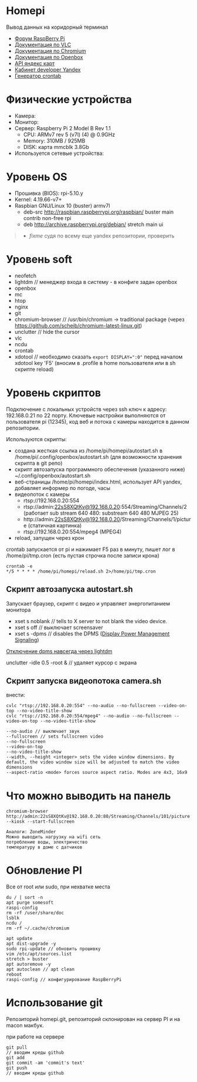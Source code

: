 # Homepi

Вывод данных на коридорный терминал

* [Форум RaspBerry Pi](https://www.raspberrypi.org/forums/)
* [Документация по VLC](https://wiki.videolan.org/Documentation:Command_line/)
* [Документация по Chromium](https://www.chromium.org/Home)
* [Документация по Openbox](http://openbox.org/wiki/Main_Page)
* [API яндекс карт](https://yandex.ru/dev/maps/jsapi/doc/2.1/dg/concepts/load.html)
* [Кабинет developer Yandex](https://developer.tech.yandex.ru/services/)
* [Генератор crontab](https://crontab.guru/#*_*_*_*)

# Физические устройства

* Камера:
* Монитор:
* Сервер: Raspberry Pi 2 Model B Rev 1.1
  * CPU: ARMv7 rev 5 (v7l) (4) @ 0.9GHz
  * Memory: 310MB / 925MB
  * DISK: карта mmcblk 3.8Gb
* Используется сетевые устройства:

# Уровень OS

* Прошивка (BIOS): rpi-5.10.y
* Kernel: 4.19.66-v7+
* Raspbian GNU/Linux 10 (buster) armv7l
  * deb-src http://raspbian.raspberrypi.org/raspbian/ buster main contrib non-free rpi
  * deb http://archive.raspberrypi.org/debian/ stretch main ui
>  * *fixme* судя по всему еще yandex репозитории, проверить

# Уровень soft

* neofetch
* lightdm // менеджер входа в систему - в конфиге задан openbox
* openbox
* mc
* htop
* nginx
* git
* chromium-browser // /usr/bin/chromium   -> traditional package (через https://github.com/scheib/chromium-latest-linux.git)
* unclutter // hide the cursor
* vlc
* ncdu
* crontab
* xdotool // необходимо сказать `export DISPLAY=":0"` перед началом xdotool key 'F5' (вносим в .profile в home пользователя или в sh скрипте reload)

# Уровень скриптов

Подключение с локальных устройств через ssh ключ к адресу: 192.168.0.21 по 22 порту. Ключевые настройки выполняются от пользователя pi (12345), код веб и потока с камеры находится в данном репозитории.

Используются скрипты:
* создана жесткая ссылка из /home/pi/homepi/autostart.sh в /home/pi/.config/openbox/autostart.sh (для возможности хранения скрипта в git репо)
* скрипт автозапуска программного обеспечения (указанного ниже) ~/.config/openbox/autostart.sh
* веб-страницы /home/pi/homepi/index.html, использует API yandex, добавляет информер по погоде, часы
* видеопоток с камеры
  * rtsp://192.168.0.20:554
  * rtsp://admin:22sS8XQtKv@192.168.0.20:554/Streaming/Channels/2 (работает sub stream 640 480: substream 640 480 MJPEG 25)
  * http://admin:22sS8XQtKv@192.168.0.20/Streaming/Channels/1/picture (статичная картинка)
  * rtsp://192.168.0.20:554/mpeg4 (MPEG4)
* reload, запущен через крон

crontab запускается от pi и нажимает F5 раз в минуту, пишет лог в /home/pi/tmp.cron (есть пустая строчка после записи крона)
```
crontab -e
*/5 * * * * /home/pi/homepi/reload.sh 2>/home/pi/tmp.cron

```

## Скрипт автозапуска autostart.sh

Запускает браузер, скрипт с видео и управляет энергопитанием монитора

* xset s noblank // tells to X server to not blank the video device.
* xset s off // выключает screensaver
* xset s -dpms // disables the DPMS ([Display Power Management Signaling](https://en.wikipedia.org/wiki/VESA_Display_Power_Management_Signaling))

[Отключение dpms навсегда через lightdm](https://www.geeks3d.com/hacklab/20160108/how-to-disable-the-blank-screen-on-raspberry-pi-raspbian/)

unclutter -idle 0.5 -root & // удаляет курсор с экрана

## Скрипт запуска видеопотока camera.sh

внести:
```
cvlc "rtsp://192.168.0.20:554" --no-audio --no-fullscreen --video-on-top --no-video-title-show
cvlc "rtsp://192.168.0.20:554/mpeg4" --no-audio --no-fullscreen --video-on-top --no-video-title-show
```

```
--no-audio // выключает звук
--fullscreen // sets fullscreen video
--no-fullscreen
--video-on-top
--no-video-title-show
--width, --height <integer> sets the video window dimensions. By default, the video window size will be adjusted to match the video dimensions
--aspect-ratio <mode> forces source aspect ratio. Modes are 4x3, 16x9
```

# Что можно выводить на панель
```
chromium-browser http://admin:22sS8XQtKv@192.168.0.20:80/Streaming/Channels/101/picture --kiosk --start-fullscreen

Аналоги: ZoneMinder
Можно выводить нагрузку на wifi сеть
потребление воды, электричество
температуру в доме с датчиков
```

# Обновление PI

Все от root или sudo, при нехватке места
```
du / | sort -n
apt purge somesoft
raspi-config 
rm -rf /user/share/doc
lsblk
ncdu / 
rm -rf ~/.cache/chromium
```

```
apt update
apt dist-upgrade -y
sudo rpi-update // обновить прошивку
vim /etc/apt/sources.list
stretch > buster
apt autoremove -y
apt autoclean // apt clean
reboot
raspi-config // конфигурирование RaspBerryPi
```

# Использование git

Репозиторий homepi.git, репозиторий склонирован на сервер PI и на macon макбук.

при работе на сервере
```
git pull
// вводим креды github
git add
git commit -am 'commit's text'
git push
// вводим креды github
```
